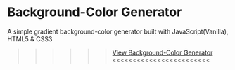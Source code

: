 # Background-Color Generator

A simple gradient background-color generator built with JavaScript(Vanilla), HTML5 & CSS3

>>>>>> <a href="https://dynamic-star.surge.sh/">View Background-Color Generator</a> <<<<<<<<<<<<<<<<<<<<<<<<
